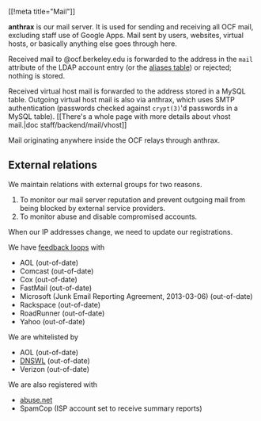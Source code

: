 [[!meta title="Mail"]]

**anthrax** is our mail server. It is used for sending and receiving all OCF
mail, excluding staff use of Google Apps. Mail sent by users, websites, virtual
hosts, or basically anything else goes through here.

Received mail to @ocf.berkeley.edu is forwarded to the address in the `mail`
attribute of the LDAP account entry (or the [aliases
table](https://github.com/ocf/puppet/blob/master/modules/ocf_mail/files/site_ocf/aliases))
or rejected; nothing is stored.

Received virtual host mail is forwarded to the address stored in a MySQL table.
Outgoing virtual host mail is also via anthrax, which uses SMTP authentication
(passwords checked against `crypt(3)`'d passwords in a MySQL table). [[There's a
whole page with more details about vhost mail.|doc staff/backend/mail/vhost]]

Mail originating anywhere inside the OCF relays through anthrax.


## External relations

We maintain relations with external groups for two reasons.

 1. To monitor our mail server reputation and prevent outgoing mail from being
    blocked by external service providers.
 2. To monitor abuse and disable compromised accounts.

When our IP addresses change, we need to update our registrations.

We have [feedback
loops](https://en.wikipedia.org/wiki/Feedback_loop_%28email%29) with

 - AOL (out-of-date)
 - Comcast (out-of-date)
 - Cox (out-of-date)
 - FastMail (out-of-date)
 - Microsoft (Junk Email Reporting Agreement, 2013-03-06) (out-of-date)
 - Rackspace (out-of-date)
 - RoadRunner (out-of-date)
 - Yahoo (out-of-date)

We are whitelisted by

 - AOL (out-of-date)
 - [DNSWL](https://www.dnswl.org/s/?s=berkeley.edu) (out-of-date)
 - Verizon (out-of-date)

We are also registered with

 - [abuse.net](https://www.abuse.net/lookup.phtml?domain=ocf.berkeley.edu)
 - SpamCop (ISP account set to receive summary reports)
